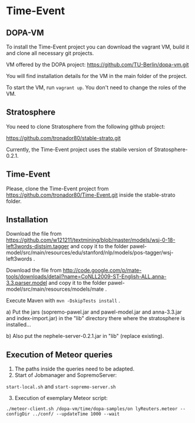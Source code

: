 Time-Event
==========

## DOPA-VM

To install the Time-Event project you can download the vagrant VM, build it and clone all necessary git projects.

VM offered by the DOPA project:
https://github.com/TU-Berlin/dopa-vm.git

You will find installation details for the VM in the main folder of the project.

To start the VM, run `vagrant up`. You don't need to change the roles of the VM.

## Stratosphere

You need to clone Stratosphere from the following github project:

https://github.com/tronador80/stable-strato.git

Currently, the Time-Event project uses the stabile version of Stratosphere-0.2.1.

## Time-Event

Please, clone the Time-Event project from https://github.com/tronador80/Time-Event.git inside the stable-strato folder.

## Installation

Download the file from https://github.com/w121211/textmining/blob/master/models/wsj-0-18-left3words-distsim.tagger
and copy it to the folder pawel-model/src/main/resources/edu/stanford/nlp/models/pos-tagger/wsj-left3words .

Download the file from http://code.google.com/p/mate-tools/downloads/detail?name=CoNLL2009-ST-English-ALL.anna-3.3.parser.model
and copy it to the folder pawel-model/src/main/resources/models/mate .

Execute Maven with `mvn -DskipTests install` .

a) Put the jars (sopremo-pawel.jar and pawel-model.jar and anna-3.3.jar 
and index-import.jar) in the "lib" directory there where the stratosphere is installed...

b) Also put the nephele-server-0.2.1.jar in "lib" (replace existing). 

## Execution of Meteor queries

1. The paths inside the queries need to be adapted.
2. Start of Jobmanager and SopremoServer:

`start-local.sh` and `start-sopremo-server.sh`

3. Execution of exemplary Meteor script:

`./meteor-client.sh /dopa-vm/time/dopa-samples/on
lyReuters.meteor --configDir ../conf/ --updateTime 1000 --wait`

